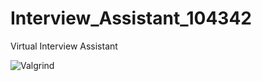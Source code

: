 # Interview_Assistant_104342
 Virtual Interview Assistant
 
![Valgrind](https://github.com/HareeshU/Interview_Assistant_104342/workflows/Valgrind/badge.svg)
